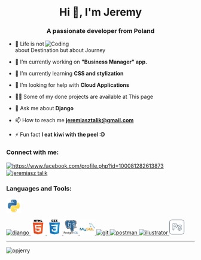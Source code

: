 <h1 align="center">Hi 👋, I'm Jeremy</h1>
<h3 align="center">A passionate developer from Poland</h3>
<img align="right" alt="Coding" width="400" src="https://images.squarespace-cdn.com/content/v1/5aba88b389c172458a37fbce/1523028525596-NL6KJHZ39AIAIA759BKN/IMG_3476.GIF">

- 🌟 Life is not about Destination but about Journey

- 🔭 I’m currently working on **"Business Manager" app.**

- 🌱 I’m currently learning **CSS and stylization**

- 🤝 I’m looking for help with **Cloud Applications**

- 👨‍💻 Some of my done projects are available at This page

- 💬 Ask me about **Django**

- 📫 How to reach me **jeremiasztalik@gmail.com**

- ⚡ Fun fact **I eat kiwi with the peel :D**

<h3 align="left">Connect with me:</h3>
<p align="left">
<a href="https://www.facebook.com/profile.php?id=100081282613873" target="blank"><img align="center" src="https://raw.githubusercontent.com/rahuldkjain/github-profile-readme-generator/master/src/images/icons/Social/facebook.svg" alt="https://www.facebook.com/profile.php?id=100081282613873" height="30" width="40" /></a>
<a href="https://www.linkedin.com/in/jeremiasztalik" target="blank"><img align="center" src="https://raw.githubusercontent.com/rahuldkjain/github-profile-readme-generator/master/src/images/icons/Social/linked-in-alt.svg" alt="jeremiasz talik" height="30" width="40" /></a>
</p>

<h3 align="left">Languages and Tools:</h3>
<p align="left"> 
<a href="https://www.python.org" target="_blank" rel="noreferrer"> <img src="https://raw.githubusercontent.com/devicons/devicon/master/icons/python/python-original.svg" alt="python" width="40" height="40"/> </a> </p>
<a href="https://www.djangoproject.com/" target="_blank" rel="noreferrer"> <img src="https://cdn.worldvectorlogo.com/logos/django.svg" alt="django" width="40" height="40"/> </a> 
<a href="https://www.w3.org/html/" target="_blank" rel="noreferrer"> <img src="https://raw.githubusercontent.com/devicons/devicon/master/icons/html5/html5-original-wordmark.svg" alt="html5" width="40" height="40"/> </a> 
<a href="https://www.w3schools.com/css/" target="_blank" rel="noreferrer"> <img src="https://raw.githubusercontent.com/devicons/devicon/master/icons/css3/css3-original-wordmark.svg" alt="css3" width="40" height="40"/> </a> 
<a href="https://www.postgresql.org" target="_blank" rel="noreferrer"> <img src="https://raw.githubusercontent.com/devicons/devicon/master/icons/postgresql/postgresql-original-wordmark.svg" alt="postgresql" width="40" height="40"/> </a> 
<a href="https://www.mysql.com/" target="_blank" rel="noreferrer"> <img src="https://raw.githubusercontent.com/devicons/devicon/master/icons/mysql/mysql-original-wordmark.svg" alt="mysql" width="40" height="40"/> </a> 
<a href="https://git-scm.com/" target="_blank" rel="noreferrer"> <img src="https://www.vectorlogo.zone/logos/git-scm/git-scm-icon.svg" alt="git" width="40" height="40"/> </a> 
<a href="https://postman.com" target="_blank" rel="noreferrer"> <img src="https://www.vectorlogo.zone/logos/getpostman/getpostman-icon.svg" alt="postman" width="40" height="40"/> </a> 
<a href="https://www.adobe.com/in/products/illustrator.html" target="_blank" rel="noreferrer"> <img src="https://www.vectorlogo.zone/logos/adobe_illustrator/adobe_illustrator-icon.svg" alt="illustrator" width="40" height="40"/> </a> 
<a href="https://www.photoshop.com/en" target="_blank" rel="noreferrer"> <img src="https://raw.githubusercontent.com/devicons/devicon/master/icons/photoshop/photoshop-line.svg" alt="photoshop" width="40" height="40"/> </a> 


<hr>
<p><img align="center" src="https://github-readme-stats.vercel.app/api/top-langs?username=opjerry&show_icons=true&theme=tokyonight&locale=en&layout=compact" alt="opjerry" /></p>
